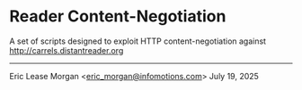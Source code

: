 

Reader Content-Negotiation
==========================


A set of scripts designed to exploit HTTP content-negotiation against http://carrels.distantreader.org

---
Eric Lease Morgan &lt;eric_morgan@infomotions.com&gt;
July 19, 2025

